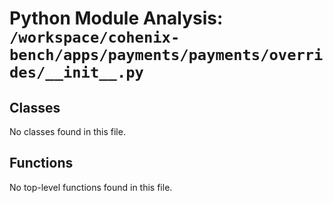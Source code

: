 # Python Module Analysis: `/workspace/cohenix-bench/apps/payments/payments/overrides/__init__.py`

## Classes

No classes found in this file.


## Functions

No top-level functions found in this file.
